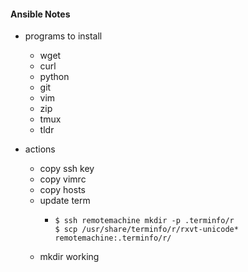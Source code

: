 #### Ansible Notes

* programs to install
  * wget
  * curl
  * python
  * git
  * vim
  * zip
  * tmux
  * tldr
  

* actions
  * copy ssh key
  * copy vimrc
  * copy hosts
  * update term
    * ```` 
      $ ssh remotemachine mkdir -p .terminfo/r
      $ scp /usr/share/terminfo/r/rxvt-unicode* remotemachine:.terminfo/r/
      ````
  * mkdir working 
